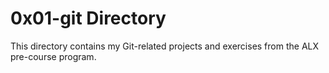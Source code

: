 # 0x01-git Directory

This directory contains my Git-related projects and exercises from the ALX pre-course program.
